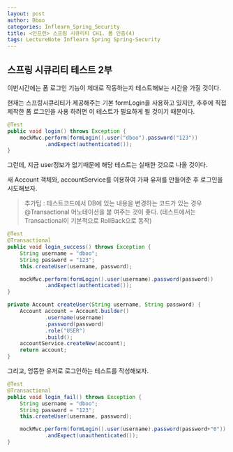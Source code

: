 ```yaml
---
layout: post
author: Dboo
categories: Inflearn_Spring_Security
title: <인프런> 스프링 시큐리티 CH1. 폼 인증(4)
tags: LectureNote Inflearn Spring Spring-Security
---
```


## 스프링 시큐리티 테스트 2부

이번시간에는 폼 로그인 기능이 제대로 작동하는지 테스트해보는 시간을 가질 것이다.

현재는 스프링시큐리티가 제공해주는 기본 formLogin을 사용하고 있지만, 추후에 직접 제작한 폼 로그인을 사용
하려면 이 테스트가 필요하게 될 것이기 때문이다.

~~~java
@Test
public void login() throws Exception {
    mockMvc.perform(formLogin().user("dboo").password("123"))
            .andExpect(authenticated());
}
~~~

그런데, 지금 user정보가 없기때문에 해당 테스트는 실패한 것으로 나올 것이다.

새 Account 객체와, accountService를 이용하여 가짜 유저를 만들어준 후 로그인을 시도해보자.

> 추가팁 : 테스트코드에서 DB에 있는 내용을 변경하는 코드가 있는 경우 @Transactional 어노테이션을 붙
여주는 것이 좋다. (테스트에서는 Transactional이 기본적으로 RollBack으로 동작)

~~~java
@Test
@Transactional
public void login_success() throws Exception {
    String username = "dboo";
    String password = "123";
    this.createUser(username, password);

    mockMvc.perform(formLogin().user(username).password(password))
            .andExpect(authenticated());
}

private Account createUser(String username, String password) {
    Account account = Account.builder()
            .username(username)
            .password(password)
            .role("USER")
            .build();
    accountService.createNew(account);
    return account;
}
~~~

그리고, 엉뚱한 유저로 로그인하는 테스트를 작성해보자.

~~~java
@Test
@Transactional
public void login_fail() throws Exception {
    String username = "dboo";
    String password = "123";
    this.createUser(username, password);

    mockMvc.perform(formLogin().user(username).password(password+"0"))
            .andExpect(unauthenticated());
}
~~~
